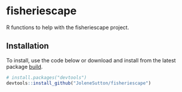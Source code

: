 
<!-- README.md is generated from README.Rmd. Please edit that file -->

# fisheriescape

<!-- badges: start -->
<!-- badges: end -->

R functions to help with the fisheriescape project.

## Installation

To install, use the code below or download and install from the latest
package
[build](https://github.com/JoleneSutton/fisheriescape/tree/main/builds).

``` r
# install.packages("devtools")
devtools::install_github("JoleneSutton/fisheriescape")
```
